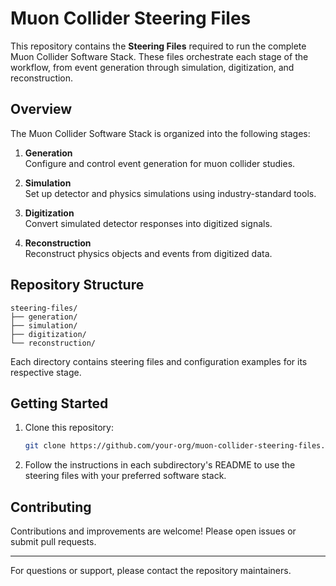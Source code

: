 # Muon Collider Steering Files

This repository contains the **Steering Files** required to run the complete Muon Collider Software Stack. These files orchestrate each stage of the workflow, from event generation through simulation, digitization, and reconstruction.

## Overview

The Muon Collider Software Stack is organized into the following stages:

1. **Generation**  
    Configure and control event generation for muon collider studies.

2. **Simulation**  
    Set up detector and physics simulations using industry-standard tools.

3. **Digitization**  
    Convert simulated detector responses into digitized signals.

4. **Reconstruction**  
    Reconstruct physics objects and events from digitized data.

## Repository Structure

```
steering-files/
├── generation/
├── simulation/
├── digitization/
└── reconstruction/
```

Each directory contains steering files and configuration examples for its respective stage.

## Getting Started

1. Clone this repository:
    ```bash
    git clone https://github.com/your-org/muon-collider-steering-files.git
    ```
2. Follow the instructions in each subdirectory's README to use the steering files with your preferred software stack.

## Contributing

Contributions and improvements are welcome! Please open issues or submit pull requests.


---

For questions or support, please contact the repository maintainers.